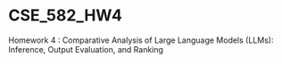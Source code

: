 # CSE_582_HW4
Homework 4 : Comparative Analysis of Large Language Models (LLMs): Inference, Output Evaluation, and Ranking
